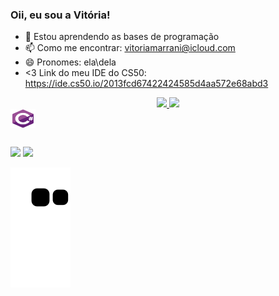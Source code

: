 ### Oii, eu sou a Vitória!

- 🌱 Estou aprendendo as bases de programação
- 📫 Como me encontrar: vitoriamarrani@icloud.com
- 😄 Pronomes: ela\dela
- <3 Link do meu IDE do CS50: https://ide.cs50.io/2013fcd67422424585d4aa572e68abd3
  
<div align="center">
  <a href="https://github.com/Vitoria68">
  <img height="180em" src="https://github-readme-stats.vercel.app/api?username=vitoria68&show_icons=true&theme=dracula&include_all_commits=true&count_private=true"/>
  <img height="180em" src="https://github-readme-stats.vercel.app/api/top-langs/?username=vitoria68&layout=compact&langs_count=7&theme=dracula"/>
</div>

  <img align="center" alt="Rafa-Csharp" height="30" width="40" src="https://raw.githubusercontent.com/devicons/devicon/master/icons/csharp/csharp-original.svg">
  
</div>
      
  ##
 
<div> 
 
  <a href="https://instagram.com/viih07mp" target="_blank"><img src="https://img.shields.io/badge/-Instagram-%23E4405F?style=for-the-badge&logo=instagram&logoColor=white" target="_blank"></a>
  <a href = "mailto:contatovitoriamarrani@icloud.com"><img src="https://img.shields.io/badge/-icloud-%23333?style=for-the-badge&logo=icloud&logoColor=blue" target="_blank"></a>
  
 ![Snake animation](https://github.com/Vitoria68/vitoria68/blob/output/github-contribution-grid-snake.svg)
 
</div>
